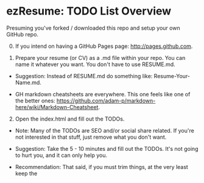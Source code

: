 ezResume: TODO List Overview
============================

Presuming you've forked / downloaded this repo and setup your own GitHub repo.


0) If you intend on having a GitHub Pages page: http://pages.github.com.


1) Prepare your resume (or CV) as a .md file within your repo. You can name it whatever you want. You don't have to use RESUME.md.

- Suggestion: Instead of RESUME.md do something like: Resume-Your-Name.md.

- GH markdown cheatsheets are everywhere. This one feels like one of the better ones: https://github.com/adam-p/markdown-here/wiki/Markdown-Cheatsheet.


2) Open the index.html and fill out the TODOs. 

- Note: Many of the TODOs are SEO and/or social share related. If you're not interested in that stuff, just remove what you don't want.

- Suggestion: Take the 5 - 10 minutes and fill out the TODOs. It's not going to hurt you, and it can only help you. 

- Recommendation: That said, if you must trim things, at the very least keep the <title> and the <meta description>.


3) If you wish to make addition changes to the CSS: css / ezresume.css.

- Note: The template is intentioanlly barebones. Fancy fonts and colors are nice but take time and can also be distracting. You're the hightlight, not the page's design. 


4) That's it. The objective here is simple: Once the setup is completed all you have to maintain is the markdown file with your resume (or CV). And GitHub gives you a free page for displaying that. Perfect, right?


p.s. If you like this idea, please tell your friends about it. If you tweet it, be sure to mention #ezResume and @ezWebDevTools. Thanks.

